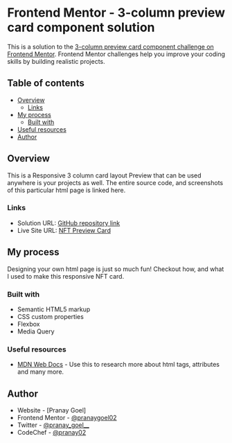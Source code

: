 # Frontend Mentor - 3-column preview card component solution

This is a solution to the [3-column preview card component challenge on Frontend Mentor](https://www.frontendmentor.io/challenges/3column-preview-card-component-pH92eAR2-). Frontend Mentor challenges help you improve your coding skills by building realistic projects. 

## Table of contents

- [Overview](#overview)
  - [Links](#links)
- [My process](#my-process)
  - [Built with](#built-with)
- [Useful resources](#useful-resources)
- [Author](#author)

## Overview
This is a Responsive 3 column card layout Preview that can be used anywhere is your projects as well. The entire source code, and screenshots of this particular html page is linked here.

### Links

- Solution URL: [GitHub repository link](https://github.com/pranaygoel02/3-Column-Car-preview-card.git)
- Live Site URL: [NFT Preview Card](https://pranaygoel02.github.io/3-Column-Car-preview-card/)

## My process
Designing your own html page is just so much fun! Checkout how, and what I used to make this responsive NFT card.

### Built with
- Semantic HTML5 markup
- CSS custom properties
- Flexbox
- Media Query


### Useful resources

- [MDN Web Docs](https://developer.mozilla.org/en-US/docs/Web/HTML) - Use this to research more about html tags, attributes and many more.

## Author

- Website - [Pranay Goel]
- Frontend Mentor - [@pranaygoel02](https://www.frontendmentor.io/profile/pranaygoel02)
- Twitter - [@pranay_goel__](https://twitter.com/pranay_goel__)
- CodeChef - [@pranay02](https://www.codechef.com/users/pranay02)
